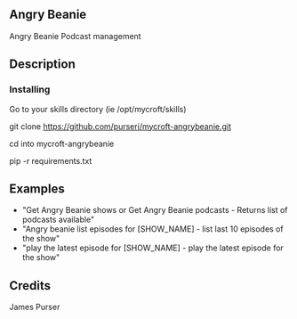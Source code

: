 ## Angry Beanie
Angry Beanie Podcast management

## Description 
### Installing

Go to your skills directory (ie /opt/mycroft/skills)

git clone https://github.com/purserj/mycroft-angrybeanie.git

cd into mycroft-angrybeanie

pip -r requirements.txt


## Examples 
* "Get Angry Beanie shows or Get Angry Beanie podcasts - Returns list of podcasts available"
* "Angry beanie list episodes for [SHOW_NAME] - list last 10 episodes of the show"
* "play the latest episode for [SHOW_NAME] - play the latest episode for the show"

## Credits 
James Purser
